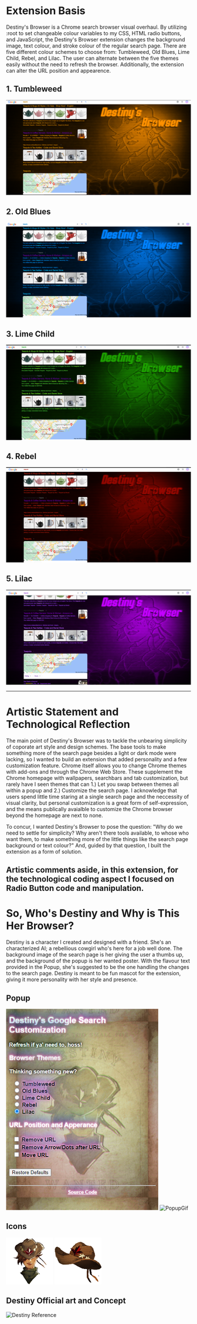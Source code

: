  # Extension Basis

 Destiny's Browser is a Chrome search browser visual overhaul.  By utilizing :root to set changeable colour variables to my CSS, HTML radio buttons, and JavaScript, the Destiny's Browser extension changes the background image, text colour, and stroke colour of the regular search page.  There are five different colour schemes to choose from: Tumbleweed, Old Blues, Lime Child, Rebel, and Lilac.  The user can alternate between the five themes easily without the need to refresh the browser.  Additionally, the extension can alter the URL position and appearence.

 ## 1. Tumbleweed

 ![Tumbleweed](images/TumbleweedEx.png)

 ## 2. Old Blues

 ![Old Blues](images/OldBluesEx.png)

 ## 3. Lime Child

 ![Lime Child](images/LimeChildEx.png)

 ## 4. Rebel

 ![Rebel](images/RebelEx.png)

 ## 5. Lilac

 ![Lilac](images/LilacEx.png)
 
 

---

# Artistic Statement and Technological Reflection

The main point of Destiny's Browser was to tackle the unbearing simplicity of coporate art style and design schemes.  The base tools to make something more of the search page besides a light or dark mode were lacking, so I wanted to build an extension that added personality and a few customization feature.  Chrome itself allows you to change Chrome themes with add-ons and through the Chrome Web Store.  These supplement the Chrome homepage with wallpapers, searchbars and tab customization, but rarely have I seen themes that can 1.) Let you swap between themes all within a popup and 2.) Customize the search page.  I acknowledge that users spend little time staring at a single search page and the neccessity of visual clarity, but personal customization is a great form of self-expression, and the means publically avaialble to customize the Chrome browser beyond the homepage are next to none.  

To concur, I wanted Destiny's Browser to pose the question: "Why do we need to settle for simplicity?  Why aren't there tools available, to whose who want them, to make something more of the little things like the search page background or text colour?"  And, guided by that question, I built the extension as a form of solution.  

Artistic comments aside, in this extension, for the technological coding aspect I focused on Radio Button code and manipulation.  
---

# So, Who's Destiny and Why is This Her Browser?

Destiny is a character I created and designed with a friend.  She's an characterized AI; a rebellious cowgirl who's here for a job well done.  The background image of the search page is her giving the user a thumbs up, and the background of the popup is her wanted poster.  With the flavour text provided in the Popup, she's suggested to be the one handling the changes to the search page.  Destiny is meant to be fun mascot for the extension, giving it more personality with her style and presence.

## Popup
![Popup](images/PopupEx.png) 
![PopupGif](images/MOSHED-2022-1-22-15-44-19.gif)

## Icons
![Destiny Icon](images/icon128_2.png)
![Destiny's Hat](images/icon128.png)

## Destiny Official art and Concept
![Destiny Reference](images/DestinyRef.png)
